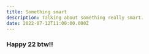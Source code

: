 ```yaml
---
title: Something smart
description: Talking about something really smart.
date: 2022-07-12T11:00:00.000Z
---
```


### Happy 22 btw!!